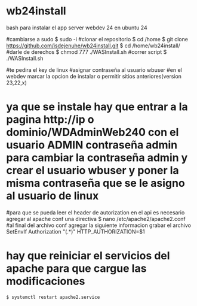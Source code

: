 # wb24install
bash para instalar el app server webdev 24 en ubuntu 24


#cambiarse a sudo
    $ sudo -i
#clonar el repositorio
    $ cd /home
    $ git clone https://github.com/isdejenuhe/wb24install.git
    $ cd /home/wb24install/
#darle de derechos
    $ chmod 777 ./WASInstall.sh
#correr script
    $ ./WASInstall.sh

#te pedira el key de linux
#asignar contraseña al usuario wbuser
#en el webdev marcar la opcion de instalar o permitir sitios anteriores(version 23,22,x)
# ya que se instale hay que entrar a la pagina http://ip o dominio/WDAdminWeb240 con el usuario ADMIN contraseña admin para cambiar la contraseña admin y crear el usuario wbuser y poner la misma contraseña que se le asigno al usuario de linux
#para que se pueda leer el header de autorization en el api es necesario agregar al apache conf una directiva
    $ nano /etc/apache2/apache2.conf
#al final del archivo conf agregar la siguiente informacion grabar el archivo
    SetEnvIf Authorization "(.*)" HTTP_AUTHORIZATION=$1
# hay que reiniciar el servicios del apache para que cargue las modificaciones
    $ systemctl restart apache2.service

